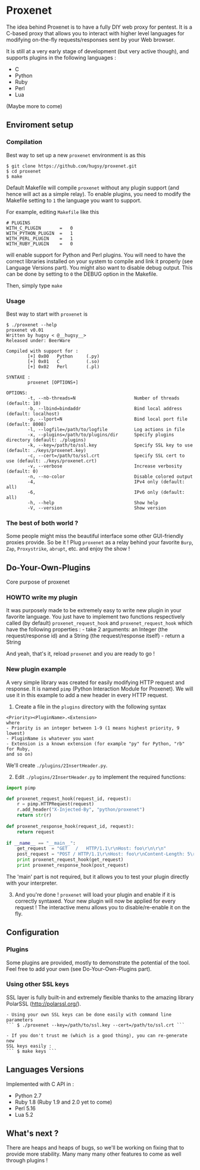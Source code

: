 # Proxenet

The idea behind Proxenet is to have a fully DIY web proxy for pentest. It is a
C-based proxy that allows you to interact with higher level languages for
modifying on-the-fly requests/responses sent by your Web browser.

It is still at a very early stage of development (but very active though), and
supports plugins in the following languages :
- C
- Python
- Ruby
- Perl
- Lua

(Maybe more to come)


## Enviroment setup

### Compilation

Best way to set up a new `proxenet` environment is as this

```
$ git clone https://github.com/hugsy/proxenet.git
$ cd proxenet
$ make
```

Default Makefile will compile `proxenet` without any plugin support (and hence
will act as a simple relay). To enable plugins, you need to modify the Makefile
setting to `1` the language you want to support.

For example, editing `Makefile` like this
```
# PLUGINS 
WITH_C_PLUGIN		=	0
WITH_PYTHON_PLUGIN	=	1
WITH_PERL_PLUGIN	=	1
WITH_RUBY_PLUGIN	=	0
```

will enable support for Python and Perl plugins.
You will need to have the correct libraries installed on your system to compile
and link it properly (see Language Versions part).
You might also want to disable debug output. This can be done by setting to `0`
the DEBUG option in the Makefile.

Then, simply type ``` make ```


### Usage

Best way to start with `proxenet` is 
``` 
$ ./proxenet --help
proxenet v0.01
Written by hugsy < @__hugsy__>
Released under: BeerWare

Compiled with support for :
        [+] 0x00   Python     (.py)
        [+] 0x01   C          (.so)
        [+] 0x02   Perl       (.pl)

SYNTAXE :
        proxenet [OPTIONS+]

OPTIONS:
        -t, --nb-threads=N                      Number of threads (default: 10)
        -b, --lbind=bindaddr                    Bind local address (default: localhost)
        -p, --lport=N                           Bind local port file (default: 8008)
        -l, --logfile=/path/to/logfile          Log actions in file
        -x, --plugins=/path/to/plugins/dir      Specify plugins directory (default: ./plugins)
        -k, --key=/path/to/ssl.key              Specify SSL key to use (default: ./keys/proxenet.key)
        -c, --cert=/path/to/ssl.crt             Specify SSL cert to use (default: ./keys/proxenet.crt)
        -v, --verbose                           Increase verbosity (default: 0)
        -n, --no-color                          Disable colored output
        -4,                                     IPv4 only (default: all)
        -6,                                     IPv6 only (default: all)
        -h, --help                              Show help
        -V, --version                           Show version
```

### The best of both world ?

Some people might miss the beautiful interface some other GUI-friendly proxies
provide. So be it ! Plug `proxenet` as a relay behind your favorite `Burp`,
`Zap`, `Proxystrike`, `abrupt`, etc. and enjoy the show !


## Do-Your-Own-Plugins

Core purpose of proxenet

### HOWTO write my plugin

It was purposely made to be extremely easy to write new plugin in your favorite
language. You just have to implement two functions respectively called (by
default) `proxenet_request_hook` and `proxenet_request_hook` which have the
following properties :
	  - take 2 arguments: an Integer (the request/response id) and a String
	  (the request/response itself)
	  - return a String

And yeah, that's it, reload `proxenet` and you are ready to go !


### New plugin example

A very simple library was created for easily modifying HTTP request and
response. It is named `pimp` (Python Interaction Module for Proxenet). We will
use it in this example to add a new header in every HTTP request.

1. Create a file in the `plugins` directory with the following syntax
```
<Priority><PluginName>.<Extension>
where
- Priority is an integer between 1-9 (1 means highest priority, 9 lowest)
- PluginName is whatever you want
- Extension is a known extension (for example "py" for Python, "rb" for Ruby,
and so on)
```
We'll create `./plugins/2InsertHeader.py`.

2. Edit `./plugins/2InsertHeader.py` to implement the required functions:
```python
import pimp

def proxenet_request_hook(request_id, request):
    r = pimp.HTTPRequest(request)
    r.add_header("X-Injected-By", "python/proxenet")
    return str(r)
    
def proxenet_response_hook(request_id, request):
    return request
    
if __name__ == "__main__":
    get_request  = "GET   /   HTTP/1.1\r\nHost: foo\r\n\r\n"
    post_request = "POST / HTTP/1.1\r\nHost: foo\r\nContent-Length: 5\r\n\r\nHello"
    print proxenet_request_hook(get_request)
    print proxenet_response_hook(post_request)
```

The 'main' part is not required, but it allows you to test your plugin directly
with your interpreter.

3. And you're done ! `proxenet` will load your plugin and enable if it is
correctly syntaxed. Your new plugin will now be applied for every request ! The
interactive menu allows you to disable/re-enable it on the fly.



## Configuration

### Plugins

Some plugins are provided, mostly to demonstrate the potential of the tool. Feel
free to add your own (see Do-Your-Own-Plugins part).

### Using other SSL keys

SSL layer is fully built-in and extremely flexible thanks to the amazing library
PolarSSL (http://polarssl.org/).

	- Using your own SSL keys can be done easily with command line parameters
	``` $ ./proxenet --key=/path/to/ssl.key --cert=/path/to/ssl.crt	```

	- If you don't trust me (which is a good thing), you can re-generate new
	SSL keys easily :
	``` $ make keys ```

	

## Languages Versions

Implemented with C API in :
- Python 2.7
- Ruby 1.8 (Ruby 1.9 and 2.0 yet to come)
- Perl 5.16
- Lua 5.2


## What's next ?

There are heaps and heaps of bugs, so we'll be working on fixing that to
provide more stability.
Many many many other features to come as well through plugins ! 
